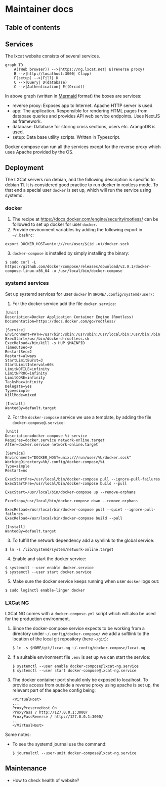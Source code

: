 # Maintainer docs

## Table of contents

## Services

The lxcat website consists of several services.

```mermaid
graph TD
    A((Web browser)) -->|https://ng.lxcat.net| B(reverse proxy)
    B -->|http://localhost:3000| C(app)
    F(setup) -->|Fill| D
    C -->|Query| D(database)
    C -->|Authentication| E((Orcid))
```

In above graph (written in [Mermaid](https://mermaid-js.github.io/mermaid) format) the boxes are services:

* reverse proxy: Exposes app to Internet. Apache HTTP server is used.
* app: The application. Responsible for rendering HTML pages from database queries and provides API web service endpoints. Uses NextJS as framework.
* database: Database for storing cross sections, users etc. ArangoDB is used.
* setup: Data base utility scripts. Written in Typescript.

Docker compose can run all the services except for the reverse proxy which uses Apache provided by the OS.

## Deployment

The LXCat servers run debian, and the following description is specific to debian 11.
It is considered good practice to run docker in rootless mode.
To that end a special user `docker` is set up, which will run the service using systemd.

### docker
1. The recipe at https://docs.docker.com/engine/security/rootless/ can be followed to set up docker for user `docker`.
2. Provide environment variables by adding the following export in `~/.bashrc`:
```
export DOCKER_HOST=unix:///run/user/$(id -u)/docker.sock
```
3. `docker-compose` is installed by simply installing the binary:
```
$ sudo curl -L https://github.com/docker/compose/releases/download/v2.0.1/docker-compose-linux-x86_64 -o /usr/local/bin/docker-compose
```

### systemd services
Set up systemd services for user `docker` in `$HOME/.config/systemd/user/`:
1. For the docker service add the file `docker.service`:
  ```
  [Unit]
  Description=Docker Application Container Engine (Rootless)
  Documentation=https://docs.docker.com/go/rootless/

  [Service]
  Environment=PATH=/usr/bin:/sbin:/usr/sbin:/usr/local/bin:/usr/bin:/bin:/usr/local/games:/usr/games
  ExecStart=/usr/bin/dockerd-rootless.sh
  ExecReload=/bin/kill -s HUP $MAINPID
  TimeoutSec=0
  RestartSec=2
  Restart=always
  StartLimitBurst=3
  StartLimitInterval=60s
  LimitNOFILE=infinity
  LimitNPROC=infinity
  LimitCORE=infinity
  TasksMax=infinity
  Delegate=yes
  Type=simple
  KillMode=mixed

  [Install]
  WantedBy=default.target
  ```
2. For the `docker-compose` service we use a template, by adding the file `docker-compose@.service`:
  ```
  [Unit]
  Description=docker-compose %i service
  Requires=docker.service network-online.target
  After=docker.service network-online.target

  [Service]
  Environment="DOCKER_HOST=unix:///run/user/%U/docker.sock"
  WorkingDirectory=%h/.config/docker-compose/%i
  Type=simple
  Restart=no

  ExecStartPre=/usr/local/bin/docker-compose pull --ignore-pull-failures
  ExecStartPre=/usr/local/bin/docker-compose build --pull

  ExecStart=/usr/local/bin/docker-compose up --remove-orphans

  ExecStop=/usr/local/bin/docker-compose down --remove-orphans

  ExecReload=/usr/local/bin/docker-compose pull --quiet --ignore-pull-failures
  ExecReload=/usr/local/bin/docker-compose build --pull

  [Install]
  WantedBy=default.target
  ```
3. To fulfill the network dependency add a symlink to the global service:
  ```
  $ ln -s /lib/systemd/system/network-online.target
  ```
4. Enable and start the docker service:
  ```
  $ systemctl --user enable docker.service
  $ systemctl --user start docker.service
  ```
5. Make sure the docker service keeps running when user `docker` logs out:
  ```
  $ sudo loginctl enable-linger docker
  ```

### LXCat NG
LXCat NG comes with a `docker-compose.yml` script which will also be used for the production environment.

1. Since the docker-compose service expects to be working from a directory under `~/.config/docker-compose/` we add a softlink to the location of the local git repository (here `~/git`):
   ```
   $ ln -s $HOME/git/lxcat-ng ~/.config/docker-compose/lxcat-ng
   ```
2. If a suitable environment file `.env` is set up we can start the service:
   ```
   $ systemctl --user enable docker-compose@lxcat-ng.service
   $ systemctl --user start docker-compose@lxcat-ng.service
   ```
3. The docker container port should only be exposed to localhost.
   To provide access from outside a reverse proxy using apache is set up, the relevant part of the apache config being:
   ```
   <VirtualHost>
   ...
   ProxyPreserveHost On
   ProxyPass / http://127.0.0.1:3000/
   ProxyPassReverse / http://127.0.0.1:3000/
   ...
   </VirtualHost>
   ```

Some notes:
- To see the systemd journal use the command:
  ```
  $ journalctl --user-unit docker-compose@lxcat-ng.service
  ```

## Maintenance

* How to check health of website?
